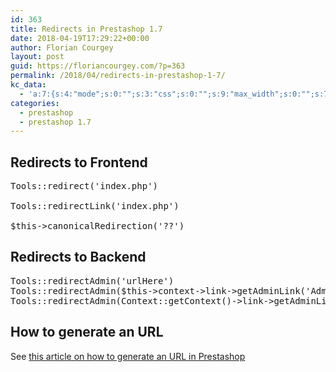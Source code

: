 ```yaml
---
id: 363
title: Redirects in Prestashop 1.7
date: 2018-04-19T17:29:22+00:00
author: Florian Courgey
layout: post
guid: https://floriancourgey.com/?p=363
permalink: /2018/04/redirects-in-prestashop-1-7/
kc_data:
  - 'a:7:{s:4:"mode";s:0:"";s:3:"css";s:0:"";s:9:"max_width";s:0:"";s:7:"classes";s:0:"";s:9:"thumbnail";s:0:"";s:9:"collapsed";s:0:"";s:9:"optimized";s:0:"";}'
categories:
  - prestashop
  - prestashop 1.7
---
```

## Redirects to Frontend

<pre class="lang:php decode:true ">Tools::redirect('index.php')

Tools::redirectLink('index.php')

$this-&gt;canonicalRedirection('??')</pre>

## Redirects to Backend

<pre class="lang:default decode:true ">Tools::redirectAdmin('urlHere')
Tools::redirectAdmin($this-&gt;context-&gt;link-&gt;getAdminLink('AdminControllerHere'))
Tools::redirectAdmin(Context::getContext()-&gt;link-&gt;getAdminLink(AdminDashboard::class))
</pre>

## How to generate an URL

See [this article on how to generate an URL in Prestashop](https://floriancourgey.com/2018/04/generate-urls-in-prestashop-1-7/)